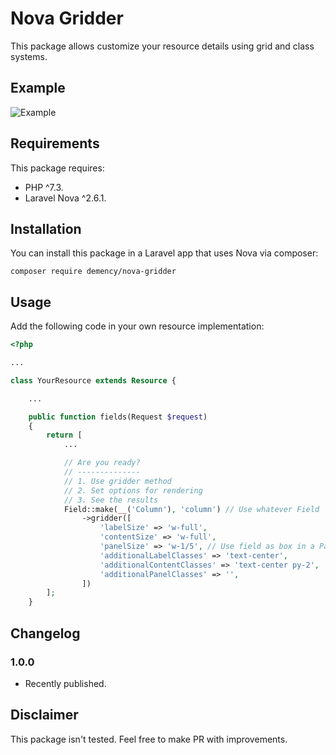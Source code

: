 # Nova Gridder

This package allows customize your resource details using grid and class systems.

## Example

![Example](https://github.com/demency/nova-gridder/blob/master/example.png)

## Requirements

This package requires:

- PHP ^7.3.
- Laravel Nova ^2.6.1.

##  Installation

You can install this package in a Laravel app that uses Nova via composer:

```
composer require demency/nova-gridder
```

## Usage

Add the following code in your own resource implementation:

```php
<?php

...

class YourResource extends Resource {

    ...

    public function fields(Request $request)
    {
        return [
            ...

            // Are you ready?
            // --------------
            // 1. Use gridder method
            // 2. Set options for rendering
            // 3. See the results
            Field::make(__('Column'), 'column') // Use whatever Field
                ->gridder([
                    'labelSize' => 'w-full',
                    'contentSize' => 'w-full',
                    'panelSize' => 'w-1/5', // Use field as box in a Panel
                    'additionalLabelClasses' => 'text-center',
                    'additionalContentClasses' => 'text-center py-2',
                    'additionalPanelClasses' => '',
                ])
        ];
    }
```

## Changelog

### 1.0.0

- Recently published.

## Disclaimer

This package isn't tested. Feel free to make PR with improvements.


